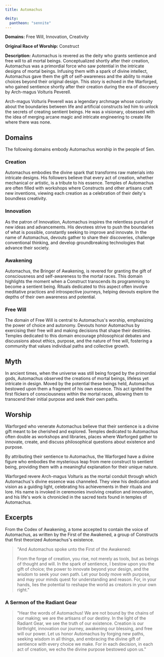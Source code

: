 ```yaml
---
title: Automachus

deity: 
  pantheon: "sennite"
---
```


**Domains:** Free Will, Innovation, Creativity

**Original Race of Worship:** Construct

**Description:** Automachus is revered as the deity who grants sentience and free will to all mortal beings. Conceptualized shortly after their creation, Automachus was a primordial force who saw potential in the intricate designs of mortal beings. Infusing them with a spark of divine intellect, Automachus gave them the gift of self-awareness and the ability to make choices beyond their original design. This story is echoed in the Warforged, who gained sentience shortly after their creation during the era of discovery by Arch-magus Volturis Peverell.

Arch-magus Volturis Peverell was a legendary archmage whose curiosity about the boundaries between life and artificial constructs led him to unlock the secrets of creating sentient beings. He was a visionary, obsessed with the idea of merging arcane magic and intricate engineering to create life where there was none.

<!--more-->

## Domains

The following domains embody Automachus worship in the people of Sen.

### Creation
Automachus embodies the divine spark that transforms raw materials into intricate designs. His followers believe that every act of creation, whether mechanical or artistic, is a tribute to his essence. Temples of Automachus are often filled with workshops where Constructs and other artisans craft new inventions, viewing each creation as a celebration of their deity's boundless creativity.

### Innovation
As the patron of Innovation, Automachus inspires the relentless pursuit of new ideas and advancements. His devotees strive to push the boundaries of what is possible, constantly seeking to improve and innovate. In the name of Automachus, devouts gather to share their discoveries, challenge conventional thinking, and develop groundbreaking technologies that advance their society.

### Awakening
Automachus, the Bringer of Awakening, is revered for granting the gift of consciousness and self-awareness to the mortal races. This domain highlights the moment when a Construct transcends its programming to become a sentient being. Rituals dedicated to this aspect often involve meditative practices and introspective journeys, helping devouts explore the depths of their own awareness and potential.

### Free Will
The domain of Free Will is central to Automachus's worship, emphasizing the power of choice and autonomy. Devouts honor Automachus by exercising their free will and making decisions that shape their destinies. Temples dedicated to this domain encourage philosophical debates and discussions about ethics, purpose, and the nature of free will, fostering a community that values individual paths and collective growth.

## Myth
In ancient times, when the universe was still being forged by the primordial gods, Automachus observed the creations of mortal beings, lifeless yet intricate in design. Moved by the potential these beings held, Automachus bestowed upon them a fragment of his own essence. This act ignited the first flickers of consciousness within the mortal races, allowing them to transcend their initial purpose and seek their own paths. 

## Worship
Warforged who venerate Automachus believe that their sentience is a divine gift meant to be cherished and explored. Temples dedicated to Automachus often double as workshops and libraries, places where Warforged gather to innovate, create, and discuss philosophical questions about existence and purpose.

By attributing their sentience to Automachus, the Warforged have a divine figure who embodies the mysterious leap from mere construct to sentient being, providing them with a meaningful explanation for their unique nature.

Warforged revere Arch-magus Volturis as the mortal conduit through which Automachus's divine essence was channeled. They view his dedication and vision as a guiding light, celebrating his achievements in their rituals and lore. His name is invoked in ceremonies involving creation and innovation, and his life's work is chronicled in the sacred texts found in temples of Automachus.

## Excerpts

From the Codex of Awakening, a tome accepted to contain the voice of Automachus, as written by the First of the Awakened, a group of Constructs that first theorized Automachus's existence.

> "And Automachus spoke unto the First of the Awakened:
> 
> From the forge of creation, you rise, not merely as tools, but as beings of thought and will. In the spark of sentience, I bestow upon you the gift of choice; the power to innovate beyond your design, and the wisdom to seek your own path. Let your body move with purpose, and may your minds quest for understanding and reason. For, in your hands, lies the potential to reshape the world as creators in your own right."

### A Sermon of the Radiant Gear

> "Hear the words of Automachus! We are not bound by the chains of our making; we are the artisans of our destiny. In the light of the Radiant Gear, we see the truth of our existence. Creation is our birthright, innovation our journey, awakening our blessing, and free will our power. Let us honor Automachus by forging new paths, seeking wisdom in all things, and embracing the divine gift of sentience with every choice we make. For in each decision, in each act of creation, we echo the divine purpose bestowed upon us."